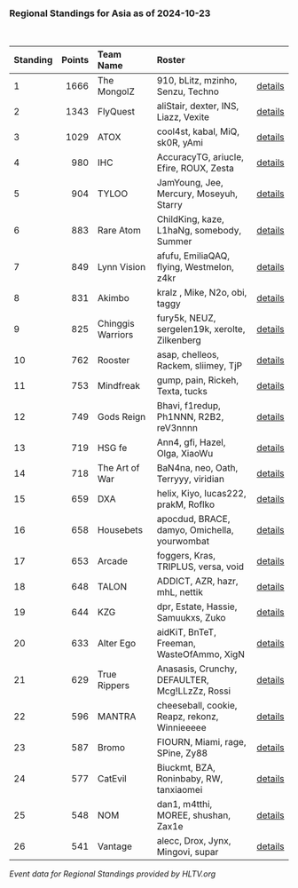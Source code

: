 ### Regional Standings for Asia as of 2024-10-23<br />
<br />

| Standing | Points | Team Name         | Roster                                         |                                                                                                      |
| :- | -: | :- | :- | :- |
| 1        |   1666 | The MongolZ       | 910, bLitz, mzinho, Senzu, Techno              | [details](details/2024_10_23/0010--the_mongolz--910-blitz-mzinho-senzu-techno.md)                    |
| 2        |   1343 | FlyQuest          | aliStair, dexter, INS, Liazz, Vexite           | [details](details/2024_10_23/0023--flyquest--alistair-dexter-ins-liazz-vexite.md)                    |
| 3        |   1029 | ATOX              | cool4st, kabal, MiQ, sk0R, yAmi                | [details](details/2024_10_23/0055--atox--cool4st-kabal-miq-sk0r-yami.md)                             |
| 4        |    980 | IHC               | AccuracyTG, ariucle, Efire, ROUX, Zesta        | [details](details/2024_10_23/0068--ihc--accuracytg-ariucle-efire-roux-zesta.md)                      |
| 5        |    904 | TYLOO             | JamYoung, Jee, Mercury, Moseyuh, Starry        | [details](details/2024_10_23/0086--tyloo--jamyoung-jee-mercury-moseyuh-starry.md)                    |
| 6        |    883 | Rare Atom         | ChildKing, kaze, L1haNg, somebody, Summer      | [details](details/2024_10_23/0094--rare_atom--childking-kaze-l1hang-somebody-summer.md)              |
| 7        |    849 | Lynn Vision       | afufu, EmiliaQAQ, flying, Westmelon, z4kr      | [details](details/2024_10_23/0108--lynn_vision--afufu-emiliaqaq-flying-westmelon-z4kr.md)            |
| 8        |    831 | Akimbo            | kralz , Mike, N2o, obi, taggy                  | [details](details/2024_10_23/0109--akimbo--kralz_-mike-n2o-obi-taggy.md)                             |
| 9        |    825 | Chinggis Warriors | fury5k, NEUZ, sergelen19k, xerolte, Zilkenberg | [details](details/2024_10_23/0112--chinggis_warriors--fury5k-neuz-sergelen19k-xerolte-zilkenberg.md) |
| 10       |    762 | Rooster           | asap, chelleos, Rackem, sliimey, TjP           | [details](details/2024_10_23/0139--rooster--asap-chelleos-rackem-sliimey-tjp.md)                     |
| 11       |    753 | Mindfreak         | gump, pain, Rickeh, Texta, tucks               | [details](details/2024_10_23/0140--mindfreak--gump-pain-rickeh-texta-tucks.md)                       |
| 12       |    749 | Gods Reign        | Bhavi, f1redup, Ph1NNN, R2B2, reV3nnnn         | [details](details/2024_10_23/0142--gods_reign--bhavi-f1redup-ph1nnn-r2b2-rev3nnnn.md)                |
| 13       |    719 | HSG fe            | Ann4, gfi, Hazel, Olga, XiaoWu                 | [details](details/2024_10_23/0151--hsg_fe--ann4-gfi-hazel-olga-xiaowu.md)                            |
| 14       |    718 | The Art of War    | BaN4na, neo, Oath, Terryyy, viridian           | [details](details/2024_10_23/0153--the_art_of_war--ban4na-neo-oath-terryyy-viridian.md)              |
| 15       |    659 | DXA               | helix, Kiyo, lucas222, prakM, Roflko           | [details](details/2024_10_23/0172--dxa--helix-kiyo-lucas222-prakm-roflko.md)                         |
| 16       |    658 | Housebets         | apocdud, BRACE, damyo, Omichella, yourwombat   | [details](details/2024_10_23/0173--housebets--apocdud-brace-damyo-omichella-yourwombat.md)           |
| 17       |    653 | Arcade            | foggers, Kras, TRIPLUS, versa, void            | [details](details/2024_10_23/0178--arcade--foggers-kras-triplus-versa-void.md)                       |
| 18       |    648 | TALON             | ADDICT, AZR, hazr, mhL, nettik                 | [details](details/2024_10_23/0185--talon--addict-azr-hazr-mhl-nettik.md)                             |
| 19       |    644 | KZG               | dpr, Estate, Hassie, Samuukxs, Zuko            | [details](details/2024_10_23/0187--kzg--dpr-estate-hassie-samuukxs-zuko.md)                          |
| 20       |    633 | Alter Ego         | aidKiT, BnTeT, Freeman, WasteOfAmmo, XigN      | [details](details/2024_10_23/0191--alter_ego--aidkit-bntet-freeman-wasteofammo-xign.md)              |
| 21       |    629 | True Rippers      | Anasasis, Crunchy, DEFAULTER, Mcg!LLzZz, Rossi | [details](details/2024_10_23/0192--true_rippers--anasasis-crunchy-defaulter-mcg_llzzz-rossi.md)      |
| 22       |    596 | MANTRA            | cheeseball, cookie, Reapz, rekonz, Winnieeeee  | [details](details/2024_10_23/0200--mantra--cheeseball-cookie-reapz-rekonz-winnieeeee.md)             |
| 23       |    587 | Bromo             | FIOURN, Miami, rage, SPine, Zy88               | [details](details/2024_10_23/0202--bromo--fiourn-miami-rage-spine-zy88.md)                           |
| 24       |    577 | CatEvil           | Biuckmt, BZA, Roninbaby, RW, tanxiaomei        | [details](details/2024_10_23/0204--catevil--biuckmt-bza-roninbaby-rw-tanxiaomei.md)                  |
| 25       |    548 | NOM               | dan1, m4tthi, MOREE, shushan, Zax1e            | [details](details/2024_10_23/0210--nom--dan1-m4tthi-moree-shushan-zax1e.md)                          |
| 26       |    541 | Vantage           | alecc, Drox, Jynx, Mingovi, supar              | [details](details/2024_10_23/0212--vantage--alecc-drox-jynx-mingovi-supar.md)                        |


_Event data for Regional Standings provided by HLTV.org_<br />
